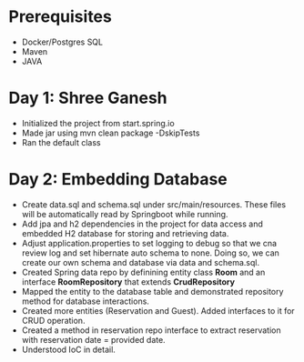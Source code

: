 # Prerequisites

* Docker/Postgres SQL
* Maven
* JAVA


# Day 1: Shree Ganesh 

* Initialized the project from start.spring.io
* Made jar using mvn clean package -DskipTests
* Ran the default class


# Day 2: Embedding Database

 * Create data.sql and schema.sql under src/main/resources. These files will be automatically read by Springboot while running.
 * Add jpa and h2 dependencies in the project for data access and embedded H2 database for storing and retrieving data.
 * Adjust application.properties to set logging to debug so that we cna review log and set hibernate auto schema to none. Doing so, we can create our own schema and database via data and schema.sql.
 * Created Spring data repo by definining entity class **Room** and an interface **RoomRepository** that extends **CrudRepository**
 * Mapped the entity to the database table and demonstrated repository method for database interactions.
 * Created more entities (Reservation and Guest). Added interfaces to it for CRUD operation.
 * Created a method in reservation repo interface to extract reservation with reservation date = provided date. 
 * Understood IoC in detail.
